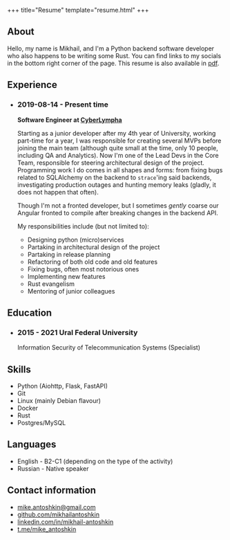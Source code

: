 +++
title="Resume"
template="resume.html"
+++

## About

Hello, my name is Mikhail, and I'm a Python backend software developer who also happens to be writing some Rust. 
You can find links to my socials in the bottom right corner of the page. This resume is also available in [pdf](resume.pdf).

## Experience

* ### 2019-08-14 - Present time 
    **Software Engineer at [CyberLympha](cyberlympha.com)**
    
    Starting as a junior developer after my 4th year of University, working part-time for a year, I was responsible for creating several MVPs before
    joining the main team (although quite small at the time, only 10 people, including QA and Analytics). Now I'm one 
    of the Lead Devs in the Core Team, responsible for steering architectural design of the project. Programming work I do comes in all shapes and forms:
    from fixing bugs related to SQLAlchemy on the backend to `strace`'ing said backends, investigating production outages and hunting memory leaks 
    (gladly, it does not happen that often).
    
    Though I'm not a fronted developer, but I sometimes *gently*
    coarse our Angular fronted to compile after breaking changes in the backend API.

    My responsibilities include (but not limited to):
    * Designing python (micro)services 
    * Partaking in architectural design of the project
    * Partaking in release planning
    * Refactoring of both old code and old features
    * Fixing bugs, often most notorious ones
    * Implementing new features
    * Rust evangelism
    * Mentoring of junior colleagues
    

## Education

* ### 2015 - 2021 Ural Federal University    

    Information Security of Telecommunication Systems (Specialist)

## Skills

* Python (Aiohttp, Flask, FastAPI)
* Git
* Linux (mainly Debian flavour)
* Docker
* Rust
* Postgres/MySQL

## Languages

* English - B2-C1 (depending on the type of the activity)
* Russian - Native speaker

## Contact information

* mike.antoshkin@gmail.com
* [github.com/mikhailantoshkin](https://github.com/mikhailantoshkin)
* [linkedin.com/in/mikhail-antoshkin](https://www.linkedin.com/in/mikhail-antoshkin/)
* [t.me/mike_antoshkin](https://t.me/mike_antoshkin)